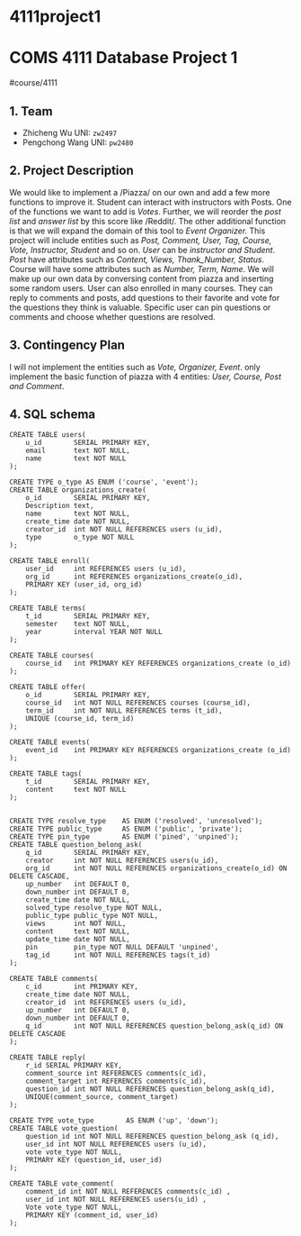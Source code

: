 # 4111project1
# COMS 4111 Database Project 1
#course/4111

## 1. Team
* Zhicheng Wu           UNI: `zw2497` 
* Pengchong Wang        UNI: `pw2480`      


## 2. Project Description 
We would like to implement a /Piazza/ on our own and add a few more functions to improve it.  Student can interact with instructors with Posts. One of the functions we want to add is *Votes*. Further, we will reorder the *post list*  and *answer list* by this score like /Reddit/. The other additional function is that we will expand the domain of this tool to *Event Organizer.* This project will include entities such as *Post, Comment, User, Tag, Course, Vote, Instructor, Student* and so on. *User* can be *instructor and Student*.  *Post* have attributes such as *Content, Views, Thank_Number, Status*. Course will have some attributes such as *Number, Term, Name*. We will make up our own data by conversing  content from piazza and inserting some random users. User can also enrolled in many courses. They can reply to comments and posts, add questions to their favorite and vote for the questions they think is valuable. Specific user can pin questions or comments and choose whether questions are resolved.

## 3. Contingency Plan
I will not implement the entities such as *Vote, Organizer, Event*. only implement the basic function of piazza with 4 entities: *User, Course, Post and Comment*.

## 4. SQL schema
```
CREATE TABLE users(
    u_id        SERIAL PRIMARY KEY,
    email       text NOT NULL,
    name        text NOT NULL
);

CREATE TYPE o_type AS ENUM ('course', 'event');
CREATE TABLE organizations_create(
    o_id        SERIAL PRIMARY KEY,
    Description text,
    name        text NOT NULL,
    create_time date NOT NULL,
    creator_id  int NOT NULL REFERENCES users (u_id),
    type        o_type NOT NULL
);

CREATE TABLE enroll(
    user_id     int REFERENCES users (u_id),
    org_id      int REFERENCES organizations_create(o_id),
    PRIMARY KEY (user_id, org_id)
);

CREATE TABLE terms(
    t_id        SERIAL PRIMARY KEY,
    semester    text NOT NULL,
    year        interval YEAR NOT NULL
);

CREATE TABLE courses(
    course_id   int PRIMARY KEY REFERENCES organizations_create (o_id)
);

CREATE TABLE offer(
    o_id        SERIAL PRIMARY KEY,
    course_id   int NOT NULL REFERENCES courses (course_id),
    term_id     int NOT NULL REFERENCES terms (t_id),
    UNIQUE (course_id, term_id)
);

CREATE TABLE events(
    event_id    int PRIMARY KEY REFERENCES organizations_create (o_id)
);

CREATE TABLE tags(
    t_id        SERIAL PRIMARY KEY,
    content     text NOT NULL
);


CREATE TYPE resolve_type    AS ENUM ('resolved', 'unresolved');
CREATE TYPE public_type     AS ENUM ('public', 'private');
CREATE TYPE pin_type        AS ENUM ('pined', 'unpined');
CREATE TABLE question_belong_ask(
    q_id        SERIAL PRIMARY KEY,
    creator     int NOT NULL REFERENCES users(u_id),
    org_id      int NOT NULL REFERENCES organizations_create(o_id) ON DELETE CASCADE,
    up_number   int DEFAULT 0,
    down_number int DEFAULT 0,
    create_time date NOT NULL,
    solved_type resolve_type NOT NULL,
    public_type public_type NOT NULL,
    views       int NOT NULL,
    content     text NOT NULL,
    update_time date NOT NULL,
    pin         pin_type NOT NULL DEFAULT 'unpined',
    tag_id      int NOT NULL REFERENCES tags(t_id)
);

CREATE TABLE comments(
    c_id        int PRIMARY KEY,
    create_time date NOT NULL,
    creator_id  int REFERENCES users (u_id),
    up_number   int DEFAULT 0,
    down_number int DEFAULT 0,
    q_id        int NOT NULL REFERENCES question_belong_ask(q_id) ON DELETE CASCADE
);

CREATE TABLE reply( 
    r_id SERIAL PRIMARY KEY,
    comment_source int REFERENCES comments(c_id),
    comment_target int REFERENCES comments(c_id),
    question_id int NOT NULL REFERENCES question_belong_ask(q_id),
    UNIQUE(comment_source, comment_target)
);

CREATE TYPE vote_type        AS ENUM ('up', 'down');
CREATE TABLE vote_question(
    question_id int NOT NULL REFERENCES question_belong_ask (q_id),
    user_id int NOT NULL REFERENCES users (u_id),
    vote vote_type NOT NULL,
    PRIMARY KEY (question_id, user_id)
);

CREATE TABLE vote_comment(
    comment_id int NOT NULL REFERENCES comments(c_id) ,
    user_id int NOT NULL REFERENCES users(u_id) ,
    Vote vote_type NOT NULL,
    PRIMARY KEY (comment_id, user_id)
);
```













